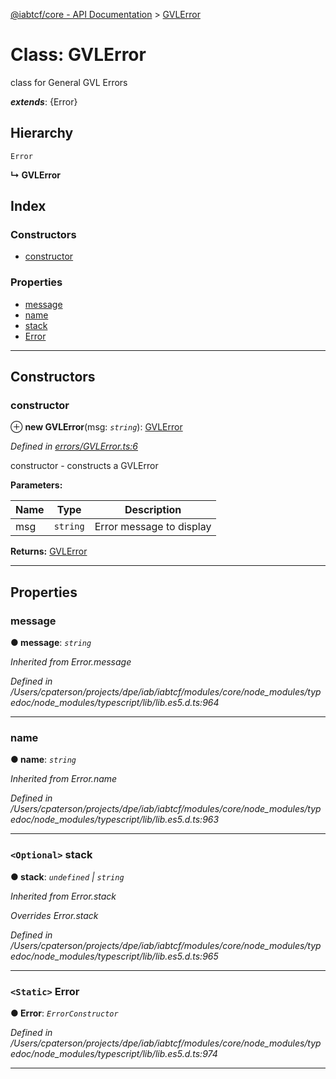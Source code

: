 [@iabtcf/core - API Documentation](../README.md) > [GVLError](../classes/gvlerror.md)

# Class: GVLError

class for General GVL Errors

*__extends__*: {Error}

## Hierarchy

 `Error`

**↳ GVLError**

## Index

### Constructors

* [constructor](gvlerror.md#constructor)

### Properties

* [message](gvlerror.md#message)
* [name](gvlerror.md#name)
* [stack](gvlerror.md#stack)
* [Error](gvlerror.md#error)

---

## Constructors

<a id="constructor"></a>

###  constructor

⊕ **new GVLError**(msg: *`string`*): [GVLError](gvlerror.md)

*Defined in [errors/GVLError.ts:6](https://github.com/chrispaterson/iabtcf-es/blob/4d845e2/modules/core/src/errors/GVLError.ts#L6)*

constructor - constructs a GVLError

**Parameters:**

| Name | Type | Description |
| ------ | ------ | ------ |
| msg | `string` |  Error message to display |

**Returns:** [GVLError](gvlerror.md)

___

## Properties

<a id="message"></a>

###  message

**● message**: *`string`*

*Inherited from Error.message*

*Defined in /Users/cpaterson/projects/dpe/iab/iabtcf/modules/core/node_modules/typedoc/node_modules/typescript/lib/lib.es5.d.ts:964*

___
<a id="name"></a>

###  name

**● name**: *`string`*

*Inherited from Error.name*

*Defined in /Users/cpaterson/projects/dpe/iab/iabtcf/modules/core/node_modules/typedoc/node_modules/typescript/lib/lib.es5.d.ts:963*

___
<a id="stack"></a>

### `<Optional>` stack

**● stack**: *`undefined` \| `string`*

*Inherited from Error.stack*

*Overrides Error.stack*

*Defined in /Users/cpaterson/projects/dpe/iab/iabtcf/modules/core/node_modules/typedoc/node_modules/typescript/lib/lib.es5.d.ts:965*

___
<a id="error"></a>

### `<Static>` Error

**● Error**: *`ErrorConstructor`*

*Defined in /Users/cpaterson/projects/dpe/iab/iabtcf/modules/core/node_modules/typedoc/node_modules/typescript/lib/lib.es5.d.ts:974*

___

